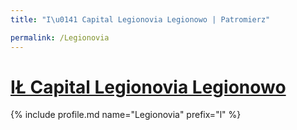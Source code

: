 ```yaml
---
title: "I\u0141 Capital Legionovia Legionowo | Patromierz"

permalink: /Legionovia
---
```


# [IŁ Capital Legionovia Legionowo](https://patronite.pl/Legionovia)

{% include profile.md name="Legionovia" prefix="l" %}
